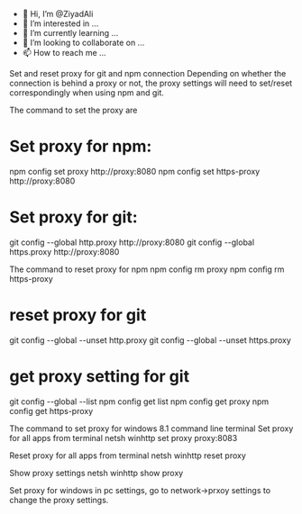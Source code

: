 - 👋 Hi, I’m @ZiyadAli
- 👀 I’m interested in ...
- 🌱 I’m currently learning ...
- 💞️ I’m looking to collaborate on ...
- 📫 How to reach me ...

<!---
ZiyadAli/ZiyadAli is a ✨ special ✨ repository because its `README.md` (this file) appears on your GitHub profile.
You can click the Preview link to take a look at your changes.

--->
 Set and reset proxy for git and npm connection
Depending on whether the connection is behind a proxy or not, the proxy settings will need to set/reset correspondingly when using npm and git.

The command to set  the proxy are

# Set proxy for npm:
npm config set proxy http://proxy:8080
npm config set https-proxy http://proxy:8080

# Set proxy for git:
git config --global http.proxy http://proxy:8080
git config --global https.proxy http://proxy:8080


The command to reset proxy for npm 
npm config rm proxy
npm config rm https-proxy


# reset proxy for git
git config --global --unset http.proxy
git config --global --unset https.proxy

# get proxy setting for git
git config --global --list
npm config get list
npm config get proxy
npm config get https-proxy


The command to set proxy for windows 8.1 command line terminal
Set proxy for all apps from terminal
netsh winhttp set proxy proxy:8083

Reset proxy for all apps from terminal
netsh winhttp reset proxy

Show proxy settings
netsh winhttp show proxy

Set proxy for windows 
in pc settings, go to network->prxoy settings to change the proxy settings.
